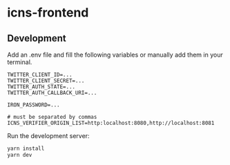 # icns-frontend

## Development

Add an .env file and fill the following variables or manually add them in your terminal.

```
TWITTER_CLIENT_ID=...
TWITTER_CLIENT_SECRET=...
TWITTER_AUTH_STATE=...
TWITTER_AUTH_CALLBACK_URI=...

IRON_PASSWORD=...

# must be separated by commas
ICNS_VERIFIER_ORIGIN_LIST=http:localhost:8080,http://localhost:8081
```

Run the development server:

```bash
yarn install
yarn dev
```
